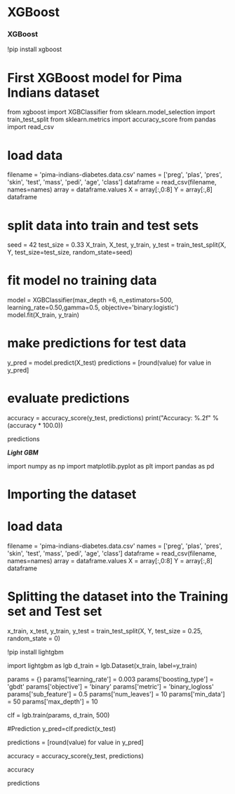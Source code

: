 # XGBoost 
### XGBoost

!pip install xgboost 

# First XGBoost model for Pima Indians dataset
from xgboost import XGBClassifier
from sklearn.model_selection import train_test_split
from sklearn.metrics import accuracy_score
from pandas import read_csv


# load data
filename = 'pima-indians-diabetes.data.csv'
names = ['preg', 'plas', 'pres', 'skin', 'test', 'mass', 'pedi', 'age', 'class']
dataframe = read_csv(filename, names=names)
array = dataframe.values
X = array[:,0:8]
Y = array[:,8] 
dataframe   

# split data into train and test sets
seed = 42
test_size = 0.33
X_train, X_test, y_train, y_test = train_test_split(X, Y, test_size=test_size, random_state=seed) 
 

# fit model no training data
model = XGBClassifier(max_depth =6, n_estimators=500, learning_rate=0.50,gamma=0.5, objective='binary:logistic')
model.fit(X_train, y_train)       


# make predictions for test data
y_pred = model.predict(X_test)
predictions = [round(value) for value in y_pred]  

# evaluate predictions
accuracy = accuracy_score(y_test, predictions)
print("Accuracy: %.2f" % (accuracy * 100.0))        

predictions 

***Light GBM***

import numpy as np
import matplotlib.pyplot as plt
import pandas as pd


# Importing the dataset
# load data
filename = 'pima-indians-diabetes.data.csv'
names = ['preg', 'plas', 'pres', 'skin', 'test', 'mass', 'pedi', 'age', 'class']
dataframe = read_csv(filename, names=names)
array = dataframe.values
X = array[:,0:8]
Y = array[:,8] 
dataframe 

# Splitting the dataset into the Training set and Test set

x_train, x_test, y_train, y_test = train_test_split(X, Y, test_size = 0.25, random_state = 0)


!pip install lightgbm

import lightgbm as lgb
d_train = lgb.Dataset(x_train, label=y_train)

params = {}
params['learning_rate'] = 0.003
params['boosting_type'] = 'gbdt'
params['objective'] = 'binary'
params['metric'] = 'binary_logloss'
params['sub_feature'] = 0.5
params['num_leaves'] = 10
params['min_data'] = 50
params['max_depth'] = 10 

clf = lgb.train(params, d_train, 500) 

#Prediction
y_pred=clf.predict(x_test)

predictions = [round(value) for value in y_pred]

accuracy = accuracy_score(y_test, predictions)


accuracy

predictions 
